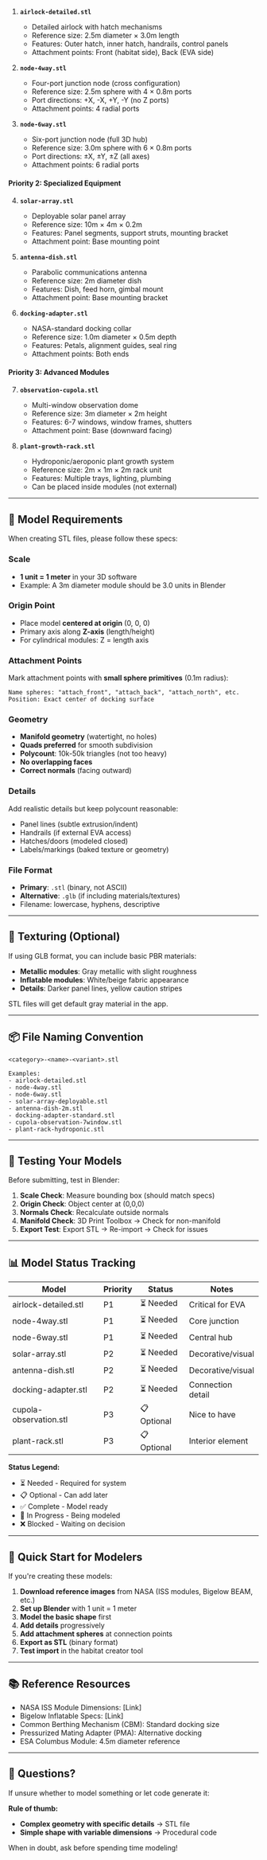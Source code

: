 
1. **`airlock-detailed.stl`**

   - Detailed airlock with hatch mechanisms
   - Reference size: 2.5m diameter × 3.0m length
   - Features: Outer hatch, inner hatch, handrails, control panels
   - Attachment points: Front (habitat side), Back (EVA side)

2. **`node-4way.stl`**

   - Four-port junction node (cross configuration)
   - Reference size: 2.5m sphere with 4 × 0.8m ports
   - Port directions: +X, -X, +Y, -Y (no Z ports)
   - Attachment points: 4 radial ports

3. **`node-6way.stl`**
   - Six-port junction node (full 3D hub)
   - Reference size: 3.0m sphere with 6 × 0.8m ports
   - Port directions: ±X, ±Y, ±Z (all axes)
   - Attachment points: 6 radial ports

#### **Priority 2: Specialized Equipment**

4. **`solar-array.stl`**

   - Deployable solar panel array
   - Reference size: 10m × 4m × 0.2m
   - Features: Panel segments, support struts, mounting bracket
   - Attachment point: Base mounting point

5. **`antenna-dish.stl`**

   - Parabolic communications antenna
   - Reference size: 2m diameter dish
   - Features: Dish, feed horn, gimbal mount
   - Attachment point: Base mounting bracket

6. **`docking-adapter.stl`**
   - NASA-standard docking collar
   - Reference size: 1.0m diameter × 0.5m depth
   - Features: Petals, alignment guides, seal ring
   - Attachment points: Both ends

#### **Priority 3: Advanced Modules**

7. **`observation-cupola.stl`**

   - Multi-window observation dome
   - Reference size: 3m diameter × 2m height
   - Features: 6-7 windows, window frames, shutters
   - Attachment point: Base (downward facing)

8. **`plant-growth-rack.stl`**
   - Hydroponic/aeroponic plant growth system
   - Reference size: 2m × 1m × 2m rack unit
   - Features: Multiple trays, lighting, plumbing
   - Can be placed inside modules (not external)

---

## 📐 **Model Requirements**

When creating STL files, please follow these specs:

### **Scale**

- **1 unit = 1 meter** in your 3D software
- Example: A 3m diameter module should be 3.0 units in Blender

### **Origin Point**

- Place model **centered at origin** (0, 0, 0)
- Primary axis along **Z-axis** (length/height)
- For cylindrical modules: Z = length axis

### **Attachment Points**

Mark attachment points with **small sphere primitives** (0.1m radius):

```
Name spheres: "attach_front", "attach_back", "attach_north", etc.
Position: Exact center of docking surface
```

### **Geometry**

- **Manifold geometry** (watertight, no holes)
- **Quads preferred** for smooth subdivision
- **Polycount**: 10k-50k triangles (not too heavy)
- **No overlapping faces**
- **Correct normals** (facing outward)

### **Details**

Add realistic details but keep polycount reasonable:

- Panel lines (subtle extrusion/indent)
- Handrails (if external EVA access)
- Hatches/doors (modeled closed)
- Labels/markings (baked texture or geometry)

### **File Format**

- **Primary**: `.stl` (binary, not ASCII)
- **Alternative**: `.glb` (if including materials/textures)
- Filename: lowercase, hyphens, descriptive

---

## 🎨 **Texturing (Optional)**

If using GLB format, you can include basic PBR materials:

- **Metallic modules**: Gray metallic with slight roughness
- **Inflatable modules**: White/beige fabric appearance
- **Details**: Darker panel lines, yellow caution stripes

STL files will get default gray material in the app.

---

## 📦 **File Naming Convention**

```
<category>-<name>-<variant>.stl

Examples:
- airlock-detailed.stl
- node-4way.stl
- node-6way.stl
- solar-array-deployable.stl
- antenna-dish-2m.stl
- docking-adapter-standard.stl
- cupola-observation-7window.stl
- plant-rack-hydroponic.stl
```

---

## 🧪 **Testing Your Models**

Before submitting, test in Blender:

1. **Scale Check**: Measure bounding box (should match specs)
2. **Origin Check**: Object center at (0,0,0)
3. **Normals Check**: Recalculate outside normals
4. **Manifold Check**: 3D Print Toolbox → Check for non-manifold
5. **Export Test**: Export STL → Re-import → Check for issues

---

## 📊 **Model Status Tracking**

| Model                  | Priority | Status      | Notes             |
| ---------------------- | -------- | ----------- | ----------------- |
| airlock-detailed.stl   | P1       | ⏳ Needed   | Critical for EVA  |
| node-4way.stl          | P1       | ⏳ Needed   | Core junction     |
| node-6way.stl          | P1       | ⏳ Needed   | Central hub       |
| solar-array.stl        | P2       | ⏳ Needed   | Decorative/visual |
| antenna-dish.stl       | P2       | ⏳ Needed   | Decorative/visual |
| docking-adapter.stl    | P2       | ⏳ Needed   | Connection detail |
| cupola-observation.stl | P3       | 📋 Optional | Nice to have      |
| plant-rack.stl         | P3       | 📋 Optional | Interior element  |

**Status Legend:**

- ⏳ Needed - Required for system
- 📋 Optional - Can add later
- ✅ Complete - Model ready
- 🔧 In Progress - Being modeled
- ❌ Blocked - Waiting on decision

---

## 🚀 **Quick Start for Modelers**

If you're creating these models:

1. **Download reference images** from NASA (ISS modules, Bigelow BEAM, etc.)
2. **Set up Blender** with 1 unit = 1 meter
3. **Model the basic shape** first
4. **Add details** progressively
5. **Add attachment spheres** at connection points
6. **Export as STL** (binary format)
7. **Test import** in the habitat creator tool

---

## 📚 **Reference Resources**

- NASA ISS Module Dimensions: [Link]
- Bigelow Inflatable Specs: [Link]
- Common Berthing Mechanism (CBM): Standard docking size
- Pressurized Mating Adapter (PMA): Alternative docking
- ESA Columbus Module: 4.5m diameter reference

---

## 💬 **Questions?**

If unsure whether to model something or let code generate it:

**Rule of thumb:**

- **Complex geometry with specific details** → STL file
- **Simple shape with variable dimensions** → Procedural code

When in doubt, ask before spending time modeling!
